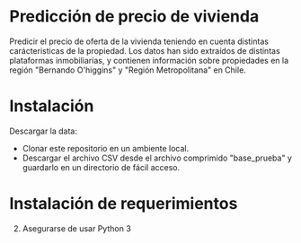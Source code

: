 # Predicción de precio de vivienda

Predicir el precio de oferta de la vivienda teniendo en cuenta distintas carácteristicas de la propiedad. Los datos han sido extraídos de distintas plataformas
inmobiliarias, y contienen información sobre propiedades en la región "Bernando O'higgins" y "Región Metropolitana" en Chile.

# Instalación 

Descargar la data:

  - Clonar este repositorio en un ambiente local.
  - Descargar el archivo CSV desde el archivo comprimido "base_prueba" y guardarlo en un directorio de fácil acceso.

# Instalación de requerimientos

2. Asegurarse de usar Python 3
  



 
